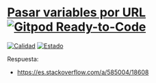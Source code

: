 # [Pasar variables por URL](https://es.stackoverflow.com/questions/584996/pasar-variables-por-url) [![Gitpod Ready-to-Code](https://img.shields.io/badge/Gitpod-Ready--to--Code-blue?logo=gitpod)](https://gitpod.io/#https://github.com/ojgarciab/584996-stackoverflow-es)

[![Calidad](https://api.codiga.io/project/35982/score/svg)](https://app.codiga.io/hub/project/35982/584996-stackoverflow-es)
[![Estado](https://api.codiga.io/project/35982/status/svg)](https://app.codiga.io/hub/project/35982/584996-stackoverflow-es)

Respuesta:
-   https://es.stackoverflow.com/a/585004/18608
